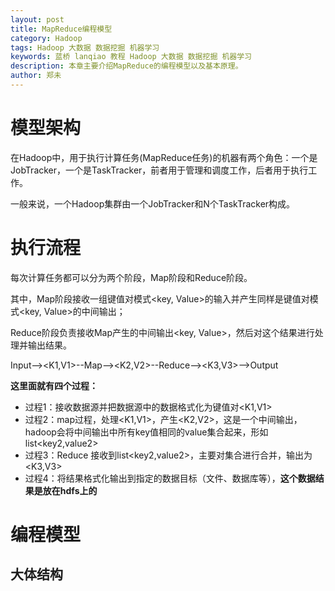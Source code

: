 ```yaml
---
layout: post
title: MapReduce编程模型
category: Hadoop
tags: Hadoop 大数据 数据挖掘 机器学习
keywords: 蓝桥 lanqiao 教程 Hadoop 大数据 数据挖掘 机器学习
description: 本章主要介绍MapReduce的编程模型以及基本原理。
author: 郑未
---
```


# 模型架构

在Hadoop中，用于执行计算任务(MapReduce任务)的机器有两个角色：一个是JobTracker，一个是TaskTracker，前者用于管理和调度工作，后者用于执行工作。

一般来说，一个Hadoop集群由一个JobTracker和N个TaskTracker构成。

# 执行流程

每次计算任务都可以分为两个阶段，Map阶段和Reduce阶段。

其中，Map阶段接收一组键值对模式<key, Value>的输入并产生同样是键值对模式<key, Value>的中间输出；

Reduce阶段负责接收Map产生的中间输出<key, Value>，然后对这个结果进行处理并输出结果。

Input--><K1,V1>--Map--><K2,V2>--Reduce--><K3,V3>-->Output

**这里面就有四个过程：**

- 过程1：接收数据源并把数据源中的数据格式化为键值对<K1,V1>
- 过程2：map过程，处理<K1,V1>，产生<K2,V2>，这是一个中间输出，hadoop会将中间输出中所有key值相同的value集合起来，形如 list<key2,value2>
- 过程3：Reduce 接收到list<key2,value2>，主要对集合进行合并，输出为<K3,V3>
- 过程4：将结果格式化输出到指定的数据目标（文件、数据库等），**这个数据结果是放在hdfs上的**


# 编程模型

## 大体结构


